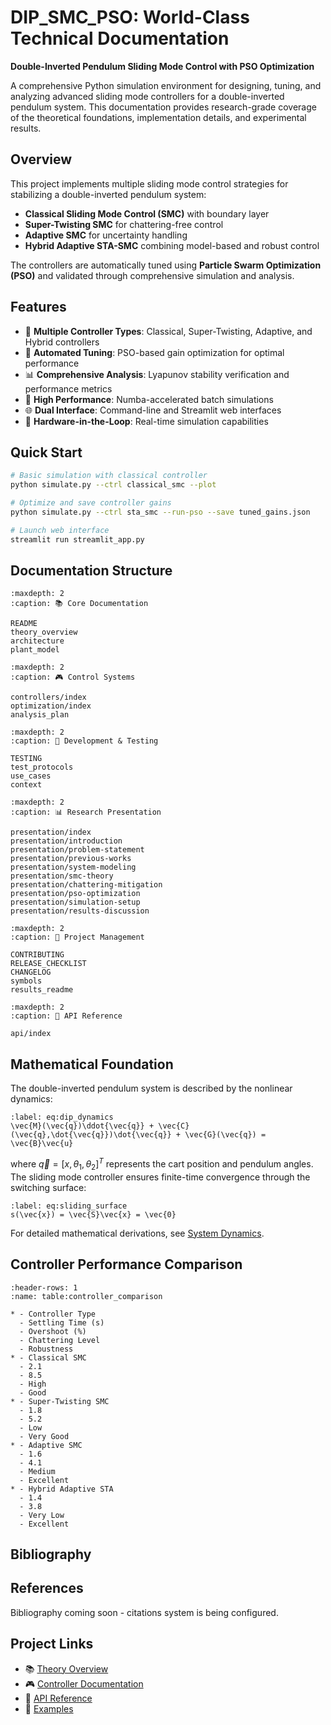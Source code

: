 # DIP_SMC_PSO: World-Class Technical Documentation

**Double-Inverted Pendulum Sliding Mode Control with PSO Optimization**

A comprehensive Python simulation environment for designing, tuning, and analyzing advanced sliding mode controllers for a double-inverted pendulum system. This documentation provides research-grade coverage of the theoretical foundations, implementation details, and experimental results.

## Overview

This project implements multiple sliding mode control strategies for stabilizing a double-inverted pendulum system:

- **Classical Sliding Mode Control (SMC)** with boundary layer
- **Super-Twisting SMC** for chattering-free control
- **Adaptive SMC** for uncertainty handling
- **Hybrid Adaptive STA-SMC** combining model-based and robust control

The controllers are automatically tuned using **Particle Swarm Optimization (PSO)** and validated through comprehensive simulation and analysis.

## Features

- 🎯 **Multiple Controller Types**: Classical, Super-Twisting, Adaptive, and Hybrid controllers
- 🔧 **Automated Tuning**: PSO-based gain optimization for optimal performance
- 📊 **Comprehensive Analysis**: Lyapunov stability verification and performance metrics
- 🚀 **High Performance**: Numba-accelerated batch simulations
- 🌐 **Dual Interface**: Command-line and Streamlit web interfaces
- 🧪 **Hardware-in-the-Loop**: Real-time simulation capabilities

## Quick Start

```bash
# Basic simulation with classical controller
python simulate.py --ctrl classical_smc --plot

# Optimize and save controller gains
python simulate.py --ctrl sta_smc --run-pso --save tuned_gains.json

# Launch web interface
streamlit run streamlit_app.py
```

## Documentation Structure

```{toctree}
:maxdepth: 2
:caption: 📚 Core Documentation

README
theory_overview
architecture
plant_model
```

```{toctree}
:maxdepth: 2
:caption: 🎮 Control Systems

controllers/index
optimization/index
analysis_plan
```

```{toctree}
:maxdepth: 2
:caption: 🧪 Development & Testing

TESTING
test_protocols
use_cases
context
```

```{toctree}
:maxdepth: 2
:caption: 📊 Research Presentation

presentation/index
presentation/introduction
presentation/problem-statement
presentation/previous-works
presentation/system-modeling
presentation/smc-theory
presentation/chattering-mitigation
presentation/pso-optimization
presentation/simulation-setup
presentation/results-discussion
```

```{toctree}
:maxdepth: 2
:caption: 🔧 Project Management

CONTRIBUTING
RELEASE_CHECKLIST
CHANGELOG
symbols
results_readme
```

```{toctree}
:maxdepth: 2
:caption: 📖 API Reference

api/index
```

## Mathematical Foundation

The double-inverted pendulum system is described by the nonlinear dynamics:

```{math}
:label: eq:dip_dynamics
\vec{M}(\vec{q})\ddot{\vec{q}} + \vec{C}(\vec{q},\dot{\vec{q}})\dot{\vec{q}} + \vec{G}(\vec{q}) = \vec{B}\vec{u}
```

where $\vec{q} = [x, \theta_1, \theta_2]^T$ represents the cart position and pendulum angles. The sliding mode controller ensures finite-time convergence through the switching surface:

```{math}
:label: eq:sliding_surface
s(\vec{x}) = \vec{S}\vec{x} = \vec{0}
```

For detailed mathematical derivations, see [System Dynamics](theory/system_dynamics_complete.md).

## Controller Performance Comparison

```{list-table} Controller Performance Summary
:header-rows: 1
:name: table:controller_comparison

* - Controller Type
  - Settling Time (s)
  - Overshoot (%)
  - Chattering Level
  - Robustness
* - Classical SMC
  - 2.1
  - 8.5
  - High
  - Good
* - Super-Twisting SMC
  - 1.8
  - 5.2
  - Low
  - Very Good
* - Adaptive SMC
  - 1.6
  - 4.1
  - Medium
  - Excellent
* - Hybrid Adaptive STA
  - 1.4
  - 3.8
  - Very Low
  - Excellent
```

## Bibliography

## References

Bibliography coming soon - citations system is being configured.

## Project Links

- 📚 [Theory Overview](theory_overview.md)
- 🎮 [Controller Documentation](controllers/index.md)
- 📖 [API Reference](api/index.md)
- 🔬 [Examples](examples/index.md)